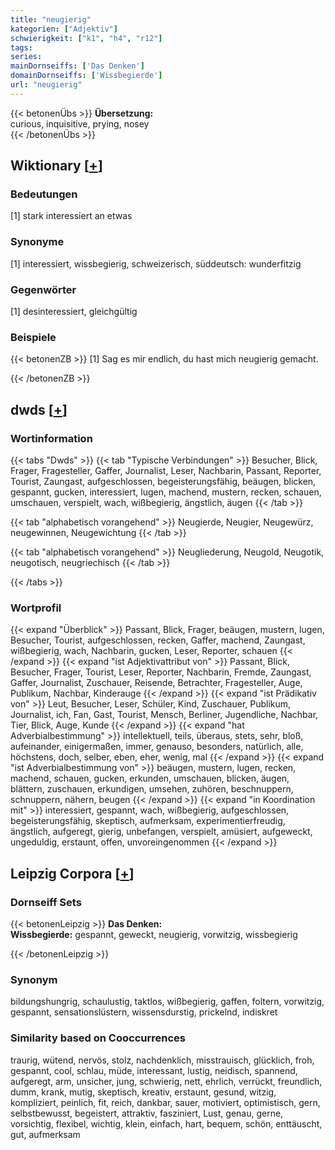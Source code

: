 ```yaml
---
title: "neugierig"
kategorien: ["Adjektiv"]
schwierigkeit: ["k1", "h4", "r12"]
tags:
series:
mainDornseiffs: ['Das Denken']
domainDornseiffs: ['Wissbegierde']
url: "neugierig"
---
```


{{< betonenÜbs >}}
**Übersetzung:**  
curious, inquisitive, prying, nosey  
{{< /betonenÜbs >}}

## Wiktionary [[+](https://de.wiktionary.org/wiki/neugierig)]

### Bedeutungen
[1] stark interessiert an etwas  

### Synonyme
[1] interessiert, wissbegierig, schweizerisch, süddeutsch: wunderfitzig  

### Gegenwörter
[1] desinteressiert, gleichgültig  

### Beispiele
{{< betonenZB >}}
[1] Sag es mir endlich, du hast mich neugierig gemacht.  

{{< /betonenZB >}}


## dwds [[+](https://www.dwds.de/wb/neugierig)]

### Wortinformation
{{< tabs "Dwds" >}}
{{< tab "Typische Verbindungen" >}}
Besucher, Blick, Frager, Fragesteller, Gaffer, Journalist, Leser, Nachbarin, Passant, Reporter, Tourist, Zaungast, aufgeschlossen, begeisterungsfähig, beäugen, blicken, gespannt, gucken, interessiert, lugen, machend, mustern, recken, schauen, umschauen, verspielt, wach, wißbegierig, ängstlich, äugen
{{< /tab >}}

{{< tab "alphabetisch vorangehend" >}}
Neugierde, Neugier, Neugewürz, neugewinnen, Neugewichtung
{{< /tab >}}

{{< tab "alphabetisch vorangehend" >}}
Neugliederung, Neugold, Neugotik, neugotisch, neugriechisch
{{< /tab >}}

{{< /tabs >}}

### Wortprofil
{{< expand "Überblick" >}} Passant, Blick, Frager, beäugen, mustern, lugen, Besucher, Tourist, aufgeschlossen, recken, Gaffer, machend, Zaungast, wißbegierig, wach, Nachbarin, gucken, Leser, Reporter, schauen {{< /expand >}}
{{< expand "ist Adjektivattribut von" >}} Passant, Blick, Besucher, Frager, Tourist, Leser, Reporter, Nachbarin, Fremde, Zaungast, Gaffer, Journalist, Zuschauer, Reisende, Betrachter, Fragesteller, Auge, Publikum, Nachbar, Kinderauge {{< /expand >}}
{{< expand "ist Prädikativ von" >}} Leut, Besucher, Leser, Schüler, Kind, Zuschauer, Publikum, Journalist, ich, Fan, Gast, Tourist, Mensch, Berliner, Jugendliche, Nachbar, Tier, Blick, Auge, Kunde {{< /expand >}}
{{< expand "hat Adverbialbestimmung" >}} intellektuell, teils, überaus, stets, sehr, bloß, aufeinander, einigermaßen, immer, genauso, besonders, natürlich, alle, höchstens, doch, selber, eben, eher, wenig, mal {{< /expand >}}
{{< expand "ist Adverbialbestimmung von" >}} beäugen, mustern, lugen, recken, machend, schauen, gucken, erkunden, umschauen, blicken, äugen, blättern, zuschauen, erkundigen, umsehen, zuhören, beschnuppern, schnuppern, nähern, beugen {{< /expand >}}
{{< expand "in Koordination mit" >}} interessiert, gespannt, wach, wißbegierig, aufgeschlossen, begeisterungsfähig, skeptisch, aufmerksam, experimentierfreudig, ängstlich, aufgeregt, gierig, unbefangen, verspielt, amüsiert, aufgeweckt, ungeduldig, erstaunt, offen, unvoreingenommen {{< /expand >}}

## Leipzig Corpora [[+](https://corpora.uni-leipzig.de/en/res?word=neugierig&corpusId=deu_newscrawl-public_2018)]

### Dornseiff Sets
{{< betonenLeipzig >}}
**Das Denken:**  
**Wissbegierde:** gespannt, geweckt, neugierig, vorwitzig, wissbegierig  

{{< /betonenLeipzig >}}

### Synonym
bildungshungrig, schaulustig, taktlos, wißbegierig, gaffen, foltern, vorwitzig, gespannt, sensationslüstern, wissensdurstig, prickelnd, indiskret


### Similarity based on Cooccurrences
traurig, wütend, nervös, stolz, nachdenklich, misstrauisch, glücklich, froh, gespannt, cool, schlau, müde, interessant, lustig, neidisch, spannend, aufgeregt, arm, unsicher, jung, schwierig, nett, ehrlich, verrückt, freundlich, dumm, krank, mutig, skeptisch, kreativ, erstaunt, gesund, witzig, kompliziert, peinlich, fit, reich, dankbar, sauer, motiviert, optimistisch, gern, selbstbewusst, begeistert, attraktiv, fasziniert, Lust, genau, gerne, vorsichtig, flexibel, wichtig, klein, einfach, hart, bequem, schön, enttäuscht, gut, aufmerksam

